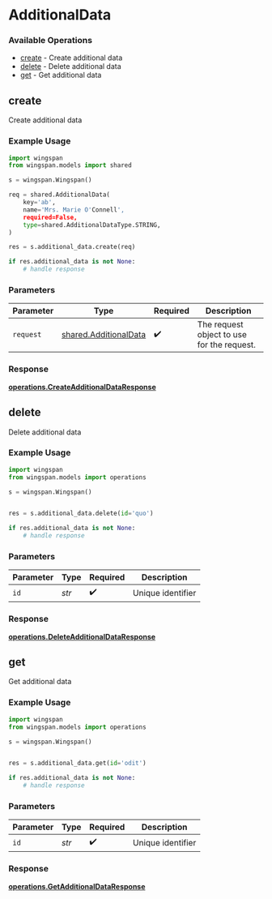 # AdditionalData

### Available Operations

* [create](#create) - Create additional data
* [delete](#delete) - Delete additional data
* [get](#get) - Get additional data

## create

Create additional data

### Example Usage

```python
import wingspan
from wingspan.models import shared

s = wingspan.Wingspan()

req = shared.AdditionalData(
    key='ab',
    name='Mrs. Marie O'Connell',
    required=False,
    type=shared.AdditionalDataType.STRING,
)

res = s.additional_data.create(req)

if res.additional_data is not None:
    # handle response
```

### Parameters

| Parameter                                                      | Type                                                           | Required                                                       | Description                                                    |
| -------------------------------------------------------------- | -------------------------------------------------------------- | -------------------------------------------------------------- | -------------------------------------------------------------- |
| `request`                                                      | [shared.AdditionalData](../../models/shared/additionaldata.md) | :heavy_check_mark:                                             | The request object to use for the request.                     |


### Response

**[operations.CreateAdditionalDataResponse](../../models/operations/createadditionaldataresponse.md)**


## delete

Delete additional data

### Example Usage

```python
import wingspan
from wingspan.models import operations

s = wingspan.Wingspan()


res = s.additional_data.delete(id='quo')

if res.additional_data is not None:
    # handle response
```

### Parameters

| Parameter          | Type               | Required           | Description        |
| ------------------ | ------------------ | ------------------ | ------------------ |
| `id`               | *str*              | :heavy_check_mark: | Unique identifier  |


### Response

**[operations.DeleteAdditionalDataResponse](../../models/operations/deleteadditionaldataresponse.md)**


## get

Get additional data

### Example Usage

```python
import wingspan
from wingspan.models import operations

s = wingspan.Wingspan()


res = s.additional_data.get(id='odit')

if res.additional_data is not None:
    # handle response
```

### Parameters

| Parameter          | Type               | Required           | Description        |
| ------------------ | ------------------ | ------------------ | ------------------ |
| `id`               | *str*              | :heavy_check_mark: | Unique identifier  |


### Response

**[operations.GetAdditionalDataResponse](../../models/operations/getadditionaldataresponse.md)**

